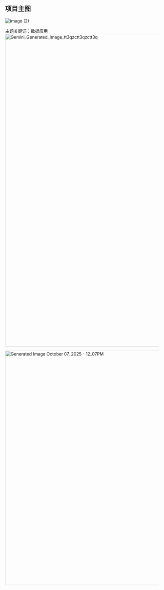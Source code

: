 
## 项目主图
![image (2)](https://github.com/user-attachments/assets/827e31c7-0a35-4eae-850d-15554e3bcf21)

主题关键词：数据应用
<img width="1024" height="1024" alt="Gemini_Generated_Image_tt3qzctt3qzctt3q" src="https://github.com/user-attachments/assets/03196c66-c67f-4b97-88e5-e598e19d5b59" />

<img width="1344" height="768" alt="Generated Image October 07, 2025 - 12_07PM" src="https://github.com/user-attachments/assets/e29ea2bd-11d8-42fd-91cd-209fe7112d5d" />
